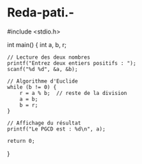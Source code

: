 # Reda-pati.-
#include <stdio.h>

int main() {
    int a, b, r;

    // Lecture des deux nombres
    printf("Entrez deux entiers positifs : ");
    scanf("%d %d", &a, &b);

    // Algorithme d'Euclide
    while (b != 0) {
        r = a % b;  // reste de la division
        a = b;
        b = r;
    }

    // Affichage du résultat
    printf("Le PGCD est : %d\n", a);

    return 0;
}
